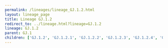 ```yaml
---
permalink: /lineages/lineage_GJ.1.2.html
layout: lineage_page
title: Lineage GJ.1.2
redirect_to: ../lineage.html?lineage=GJ.1.2
lineage: GJ.1.2
parent: GJ.1
children: ['GJ.1.2', 'GJ.1.2.1', 'GJ.1.2.2', 'GJ.1.2.3', 'GJ.1.2.4', 'GJ.1.2.5', 'GJ.1.2.6', 'GJ.1.2.7', 'GJ.1.2.8']
---
```

